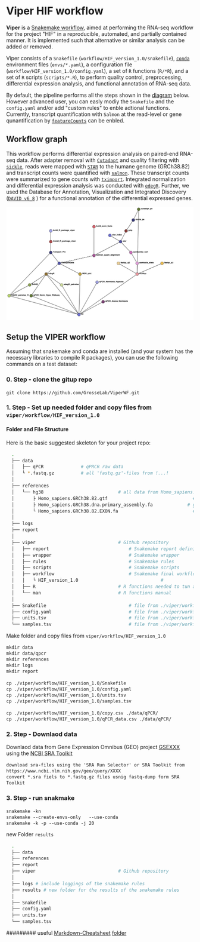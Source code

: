 # Viper HIF workflow 

**Viper** is a [Snakemake workflow](https://snakemake.readthedocs.io/en/stable/index.html), aimed at performing the RNA-seq workflow for the project "HIF" in a reproducible, automated, and partially contained manner. It is implemented such that alternative or similar analysis can be added or removed. 

Viper consists of a `Snakefile` (`workflow/HIF_version_1.0/snakefile`), [`conda`](https://conda.io/docs/) environment files (`envs/*.yaml`), a configuration file (`workflow/HIF_version_1.0/config.yaml`), a set of `R` functions (`R/*R`), and a set of `R` scripts (`scripts/*.R`), to perform quality control, preprocessing, differential expression analysis, and functional annotation of RNA-seq data.

By default, the pipeline performs all the steps shown in the [diagram](img/report_2019_03_14_salmonAlignment_visualization.png) below. However advanced user, you can easly modiy the `Snakefile` and the `config.yaml` and/or add "custom rules" to enble adtional functions. Currently, transcript quantification with `Salmon` at the read-level or gene qunantification by [`featureCounts`](http://subread.sourceforge.net) can be enbled.

## Workflow graph
This workflow performs differential expression analysis on paired-end RNA-seq data.
After adapter removal with [`Cutadapt`](http://cutadapt.readthedocs.io) and quality filtering with [`sickle`](https://github.com/najoshi/sickle), reads were mapped with [`STAR`](https://github.com/alexdobin/STAR) to the humane genome (GRCh38.82) and transcript counts were quantified with [`salmon`](https://github.com/COMBINE-lab/salmon). 
These transcript counts were summarized to gene counts with [`tximport`](https://github.com/mikelove/tximport). 
Integrated normalization and differential expression analysis was conducted with [`edegR`]( https://bioconductor.org/packages/release/bioc/html/edgeR.html). 
Further, we used the Database for Annotation, Visualization and Integrated Discovery ([`DAVID v6_8`](https://david.ncifcrf.gov/content.jsp?file=citation.html) ) for a functional annotation of the differential expressed genes.

![DAG](img/report_2019_03_14_salmonAlignment_visualization.png)  



## Setup the VIPER workflow

Assuming that snakemake and conda are installed (and your system has the necessary libraries to compile R packages), you can use the following commands on a test dataset:

### 0. Step - clone the gitup repo
```
git clone https://github.com/GrosseLab/ViperWF.git
```

### 1. Step - Set up needed folder and copy files from `viper/workflow/HIF_version_1.0`

#### Folder and File Structure 
Here is the basic suggested skeleton for your project repo:

```bash
  .
  ├── data
  │   ├── qPCR 	            # qPRCR raw data
  │   └ *.fastq.gz 	        # all 'fastq.gz'-files from !...!
  │
  ├── references
  │   └── hg38 	    				      # all data from Homo_sapiens.GRCh38.82
  │       ├ Homo_sapiens.GRCh38.82.gtf 	    				          # annotation
  │       ├ Homo_sapiens.GRCh38.dna.primary_assembly.fa 	        # genome sequence 
  │       └ Homo_sapiens.GRCh38.82.EXON.fa 	    				      # exon sequence of all transcript of GTF
  │	
  ├── logs
  ├── report
  │
  ├── viper 	    				      # Github repository 
  │   ├── report 	    				      # Snakemake report definition
  │   ├── wrapper 	    				      # Snakemake wrapper
  │   ├── rules 	    				      # Snakemake rules
  │   ├── scripts 	    				      # Snakemake scripts
  │   ├── workflow 	    				      # Snakemake final workflows
  │   │	  └ HIF_version_1.0 	    				      #
  │   ├── R 	    				      # R functions needed to tun analysis   
  │   └── man 	    				      # R functions manual
  │
  ├── Snakefile 	    				      # file from ./viper/workflow/HIF_version_1.0
  ├── config.yaml 	    				      # file from ./viper/workflow/HIF_version_1.0
  ├── units.tsv 	    				      # file from ./viper/workflow/HIF_version_1.0
  └── samples.tsv 	    				      # file from ./viper/workflow/HIF_version_1.0
```
Make folder and copy files from `viper/workflow/HIF_version_1.0`
```
mkdir data
mkdir data/qpcr
mkdir references
mkdir logs
mkdir report

cp ./viper/workflow/HIF_version_1.0/Snakefile
cp ./viper/workflow/HIF_version_1.0/config.yaml
cp ./viper/workflow/HIF_version_1.0/units.tsv
cp ./viper/workflow/HIF_version_1.0/samples.tsv

cp ./viper/workflow/HIF_version_1.0/copy.csv ./data/qPCR/
cp ./viper/workflow/HIF_version_1.0/qPCR_data.csv ./data/qPCR/
```

### 2. Step - Downlaod data 
Downlaod data from Gene Expression Omnibus (GEO) project [GSEXXX](https://www.ncbi.nlm.nih.gov/geo/) using the [NCBI SRA Toolkit](https://trace.ncbi.nlm.nih.gov/Traces/sra/sra.cgi?view=software)
```
download sra-files using the 'SRA Run Selector' or SRA Toolkit from https://www.ncbi.nlm.nih.gov/geo/query/XXXX
convert *.sra fiels to *.fastq.gz files usnig fastq-dump form SRA Toolkit 
```

### 3. Step - run snakmake
```
snakemake -kn 
snakemake --create-envs-only   --use-conda
snakemake -k -p --use-conda -j 20
```

new Folder `results`
```bash
  .
  ├── data
  ├── references
  ├── report 
  ├── viper 	    				      # Github repository 
  │
  ├── logs # include loggings of the snakemake rules   
  ├── results # new folder for the results of the snakemake rules   
  │
  ├── Snakefile 	    				     
  ├── config.yaml 	    				     
  ├── units.tsv 	    				     
  └── samples.tsv 	    				     
```




######### useful
[Markdown-Cheatsheet](https://github.com/adam-p/markdown-here/wiki/Markdown-Cheatsheet)
[folder](https://github.com/aerobatic/markdown-content/blob/master/docs/directory-structure.md)





